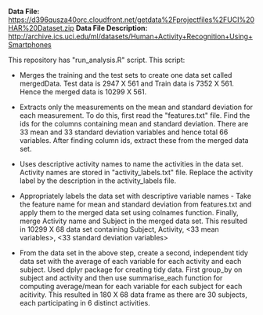 **Data File:**
https://d396qusza40orc.cloudfront.net/getdata%2Fprojectfiles%2FUCI%20HAR%20Dataset.zip
**Data File Description:**
http://archive.ics.uci.edu/ml/datasets/Human+Activity+Recognition+Using+Smartphones

This repository has "run_analysis.R" script. This script:
- Merges the training and the test sets to create one data set called mergedData. Test data is 2947 X 561 and Train data is 7352 X 561. Hence the merged data is 10299 X 561.

- Extracts only the measurements on the mean and standard deviation for each measurement. To do this, first read the "features.txt" file. Find the ids for the columns containing mean and standard deviation. There are 33 mean and 33 standard deviation variables and hence total 66 variables. After finding column ids, extract these from the merged data set.

- Uses descriptive activity names to name the activities in the data set. Activity names are stored in "activity_labels.txt" file. Replace the activity label by the description in the activity_labels file.

- Appropriately labels the data set with descriptive variable names - Take the feature name for mean and standard deviation from features.txt and apply them to the merged data set using colnames function. Finally, merge Activity name and Subject in the merged data set. This resulted in 10299 X 68 data set containing Subject, Activity, <33 mean variables>, <33 standard deviation variables>

- From the data set in the above step, create a second, independent tidy data set with the average of each variable for each activity and each subject. Used dplyr package for creating tidy data. First group_by on subject and activity and then use summarise_each function for computing average/mean for each variable for each subject for each acitivity. This resulted in 180 X 68 data frame as there are 30 subjects, each participating in 6 distinct activities.


